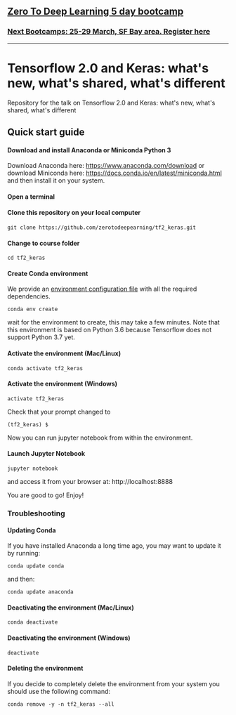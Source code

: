 
## [Zero To Deep Learning 5 day bootcamp](https://bootcamp.zerotodeeplearning.com)
### [Next Bootcamps: 25-29 March, SF Bay area. Register here](https://bootcamp.zerotodeeplearning.com)


-----------------------



# Tensorflow 2.0 and Keras: what's new, what's shared, what's different
Repository for the talk on Tensorflow 2.0 and Keras: what's new, what's shared, what's different

## Quick start guide

#### Download and install Anaconda or Miniconda Python 3

Download Anaconda here: https://www.anaconda.com/download or download Miniconda here: https://docs.conda.io/en/latest/miniconda.html and then install it on your system.

#### Open a terminal

#### Clone this repository on your local computer
```
git clone https://github.com/zerotodeepearning/tf2_keras.git
```

#### Change to course folder
```
cd tf2_keras
```

#### Create Conda environment

We provide an [environment configuration file](environment.yml) with all the required dependencies.

```
conda env create
```

wait for the environment to create, this may take a few minutes. Note that this environment is based on Python 3.6 because Tensorflow does not support Python 3.7 yet.

#### Activate the environment (Mac/Linux)
```
conda activate tf2_keras
```

#### Activate the environment (Windows)
```
activate tf2_keras
```

Check that your prompt changed to

```
(tf2_keras) $
```

Now you can run jupyter notebook from within the environment.

#### Launch Jupyter Notebook
```
jupyter notebook
```
and access it from your browser at: http://localhost:8888

You are good to go! Enjoy!


### Troubleshooting

#### Updating Conda

If you have installed Anaconda a long time ago, you may want to update it by running:
```
conda update conda
```
and then:
```
conda update anaconda
```

#### Deactivating the environment (Mac/Linux)
```
conda deactivate
```

#### Deactivating the environment (Windows)
```
deactivate
```

#### Deleting the environment
If you decide to completely delete the environment from your system you should use the following command:
```
conda remove -y -n tf2_keras --all
```
